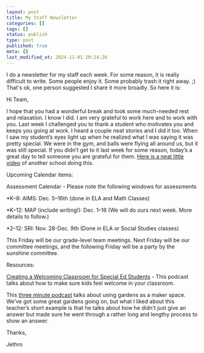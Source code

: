 ```yaml
---
layout: post
title: My Staff Newsletter
categories: []
tags: []
status: publish
type: post
published: true
meta: {}
last_modified_at: 2024-11-01 20:24:26
---
```


I do a newsletter for my staff each week. For some reason, it is really difficult to write. Some people enjoy it. Some probably trash it right away. ;) That's ok, one person suggested I share it more broadly. So here it is:

Hi Team,


I hope that you had a wonderful break and took some much-needed rest and relaxation. I know I did. I am very grateful to work here and to work with you. Last week I challenged you to thank a student who motivates you and keeps you going at work. I heard a couple neat stories and I did it too. When I saw my student’s eyes light up when he realized what I was saying it was pretty special. We were in the gym, and balls were flying all around us, but it was still special. If you didn’t get to it last week for some reason, today’s a great day to tell someone you are grateful for them. 
[Here is a neat little video](https://www.youtube.com/watch?v=UFLzjl9OZm4) of another school doing this.


Upcoming Calendar items:


Assessment Calendar -  Please note the following windows for assessments


*K–8:  AIMS:  Dec. 5–16th (done in ELA and Math Classes)


*K–12:  MAP (include writing!):  Dec. 1–16 (We will do ours next week. More details to follow.)


*2–12:   SRI:  Nov. 28-Dec. 9th (Done in ELA or Social Studies classes)


This Friday will be our grade-level team meetings. Next Friday will be our committee meetings, and the following Friday will be a party by the sunshine committee.


Resources:



[Creating a Welcoming Classroom for Special Ed Students](https://overcast.fm/+CcIce5RKc) - This podcast talks about how to make sure kids feel welcome in your classroom.


This 
[three minute podcast](https://overcast.fm/+Gw9lh_960) talks about using gardens as a maker space. We’ve got some great gardens going on, but what I liked about this teacher’s short example is that he talks about how he didn’t just give an answer but made sure he went through a rather long and lengthy process to show an answer.


Thanks,


Jethro
